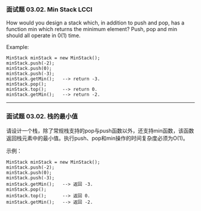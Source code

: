 ### 面试题 03.02. Min Stack LCCI
How would you design a stack which, in addition to push and pop, has a function min which returns the minimum element? Push, pop and min should all operate in 0(1) time.

Example:

	MinStack minStack = new MinStack();
	minStack.push(-2);
	minStack.push(0);
	minStack.push(-3);
	minStack.getMin();   --> return -3.
	minStack.pop();
	minStack.top();      --> return 0.
	minStack.getMin();   --> return -2.

----

### 面试题 03.02. 栈的最小值
请设计一个栈，除了常规栈支持的pop与push函数以外，还支持min函数，该函数返回栈元素中的最小值。执行push、pop和min操作的时间复杂度必须为O(1)。

示例：

	MinStack minStack = new MinStack();
	minStack.push(-2);
	minStack.push(0);
	minStack.push(-3);
	minStack.getMin();   --> 返回 -3.
	minStack.pop();
	minStack.top();      --> 返回 0.
	minStack.getMin();   --> 返回 -2.

